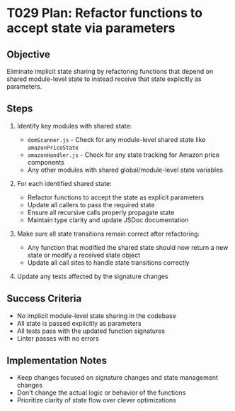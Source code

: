 # T029 Plan: Refactor functions to accept state via parameters

## Objective
Eliminate implicit state sharing by refactoring functions that depend on shared module-level state to instead receive that state explicitly as parameters.

## Steps

1. Identify key modules with shared state:
   - `domScanner.js` - Check for any module-level shared state like `amazonPriceState`
   - `amazonHandler.js` - Check for any state tracking for Amazon price components
   - Any other modules with shared global/module-level state variables

2. For each identified shared state:
   - Refactor functions to accept the state as explicit parameters
   - Update all callers to pass the required state
   - Ensure all recursive calls properly propagate state
   - Maintain type clarity and update JSDoc documentation

3. Make sure all state transitions remain correct after refactoring:
   - Any function that modified the shared state should now return a new state or modify a received state object
   - Update all call sites to handle state transitions correctly

4. Update any tests affected by the signature changes

## Success Criteria
- No implicit module-level state sharing in the codebase
- All state is passed explicitly as parameters
- All tests pass with the updated function signatures
- Linter passes with no errors

## Implementation Notes
- Keep changes focused on signature changes and state management changes
- Don't change the actual logic or behavior of the functions
- Prioritize clarity of state flow over clever optimizations